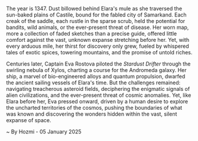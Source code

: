 
The year is 1347.  Dust billowed behind Elara's mule as she traversed the sun-baked plains of Castile, bound for the fabled city of Samarkand.  Each creak of the saddle, each rustle in the sparse scrub, held the potential for bandits, wild animals, or the ever-present threat of disease.  Her worn map, more a collection of faded sketches than a precise guide, offered little comfort against the vast, unknown expanse stretching before her.  Yet, with every arduous mile, her thirst for discovery only grew, fueled by whispered tales of exotic spices, towering mountains, and the promise of untold riches.

Centuries later, Captain Eva Rostova piloted the *Stardust Drifter* through the swirling nebula of Xylos, charting a course for the Andromeda galaxy.  Her ship, a marvel of bio-engineered alloys and quantum propulsion, dwarfed the ancient sailing vessels of Elara's time.  But the challenges remained: navigating treacherous asteroid fields, deciphering the enigmatic signals of alien civilizations, and the ever-present threat of cosmic anomalies.  Yet, like Elara before her, Eva pressed onward, driven by a human desire to explore the uncharted territories of the cosmos, pushing the boundaries of what was known and discovering the wonders hidden within the vast, silent expanse of space.

~ By Hozmi - 05 January 2025
